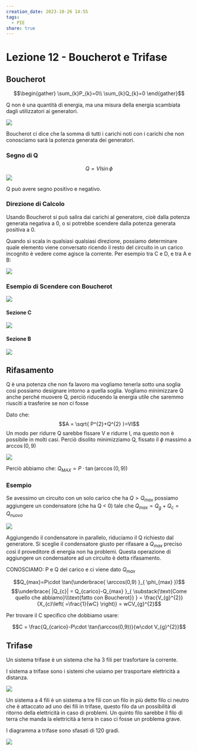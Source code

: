 ```yaml
---
creation_date: 2023-10-26 14:55
tags:
  - PIE
share: true
---
```

# Lezione 12 - Boucherot e Trifase

## Boucherot

$$\begin{gather}
\sum_{k}P_{k}=0\\
\sum_{k}Q_{k}=0
\end{gather}$$

Q non è una quantità di energia, ma una misura della energia scambiata dagli utilizzatori ai generatori.

![](Pasted%20image%2020231029173823.png)

Boucherot ci dice che la somma di tutti i carichi noti con i carichi che non conosciamo sarà la potenza generata dei generatori.

### Segno di Q

$$Q=VI\sin \phi$$
![](Pasted%20image%2020231029173841.png)

Q può avere segno positivo e negativo.

### Direzione di Calcolo

Usando Boucherot si può salira dai carichi al generatore, cioè dalla potenza generata negativa a 0, o si potrebbe scendere dalla potenza generata positiva a 0.

Quando si scala in qualsiasi qualsiasi direzione, possiamo determinare quale elemento viene conversato ricendo il resto del circuito in un carico incognito è vedere come agisce la corrente. Per esempio tra C e D, e tra A e B:

![](Pasted%20image%2020231029173853.png)

### Esempio di Scendere con Boucherot

![](Pasted%20image%2020231029173903.png)

#### Sezione C

![](Pasted%20image%2020231029173915.png)

#### Sezione B

![](Pasted%20image%2020231029173927.png)

## Rifasamento


Q è una potenza che non fa lavoro ma vogliamo tenerla sotto una soglia cosi possiamo designare intorno a quella soglia. Vogliamo minimizzare Q anche perché muovere Q, perciò riducendo la energia utile che saremmo riusciti a trasferire se non ci fosse

Dato che:
$$A = \sqrt{ P^{2}+Q^{2} }=VI$$
Un modo per ridurre Q sarebbe fissare V e ridurre I, ma questo non è possibile in molti casi. Perciò disolito minimizziamo Q, fissato il $\phi$ massimo a $\arccos(0,9)$

![](Pasted%20image%2020231029173937.png)

Perciò abbiamo che:
$Q_{MAX}=P\cdot \tan(\arccos(0,9))$

### Esempio

Se avessimo un circuito con un solo carico che ha $Q>Q_{max}$ possiamo aggiungere un condensatore (che ha Q < 0) tale che $Q_{max}=Q_{g}+Q_{c}=Q_{nuovo}$ 

![](Pasted%20image%2020231029173952.png)

Aggiungendo il condensatore in parallelo, riduciamo il Q richiesto dal generatore. Si sceglie il condensatore giusto per rifasare a $Q_{max}$ preciso così il proveditore di energia non ha problemi.
Questa operazione di aggiungere un condensatore ad un circuito è detta rifasamento.

CONOSCIAMO: P e Q del carico e ci viene dato $Q_{max}$

$$Q_{max}=P\cdot \tan(\underbrace{ \arccos(0,9) }_{ \phi_{max} })$$
$$\underbrace{ |Q_{c}| = Q_{carico}-Q_{max} }_{ \substack{\text{Come quello che abbiamo}\\\text{fatto con Boucherot}} } = \frac{V_{g}^{2}}{X_{c}\left( =\frac{1}{wC} \right)} = wCV_{g}^{2}$$

Per trovare il C specifico che dobbiamo usare:

$$C = \frac{Q_{carico}-P\cdot \tan(\arccos(0,9))}{w\cdot V_{g}^{2}}$$
## Trifase

Un sistema trifase è un sistema che ha 3 fili per trasfortare la corrente.

I sistema a trifase sono i sistemi che usiamo per trasportare elettricità a distanza.

![](Pasted%20image%2020231029174009.png)

Un sistema a 4 fili è un sistema a tre fili con un filo in più detto filo ci neutro che è attaccato ad uno dei fili in trifase, questo filo da un possibilità di ritorno della elettricità in caso di problemi. Un quinto filo sarebbe il filo di terra che manda la elettricità a terra in caso ci fosse un problema grave.

I diagramma a trifase sono sfasati di 120 gradi.

![](Pasted%20image%2020231029174026.png)



